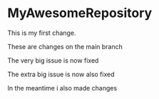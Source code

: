 # MyAwesomeRepository

This is my first change.

These are changes on the main branch

The very big issue is now fixed


The extra big issue is now also fixed

In the meantime i also made changes
